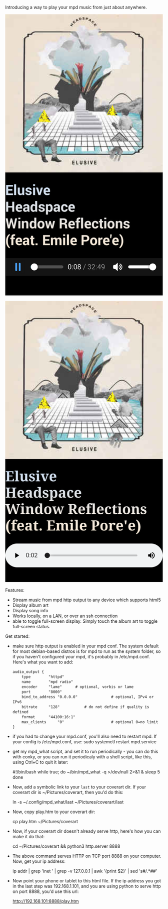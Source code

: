 Introducing a way to play your mpd music from just about anywhere.

![mobile firefox screenshot](screenshot-mobileff.png "mobile screenshot on firefox")

![mobile chrome screenshot](screenshot-mobilechrome.png "mobile screenshot on chrome")

Features:

  * Stream music from mpd http output to any device which supports html5
  * Display album art
  * Display song info
  * Works locally, on a LAN, or over an ssh connection
  * able to toggle full-screen display. Simply touch the album art to toggle full-screen status.

Get started:

  * make sure http output is enabled in your mpd conf. The system default for most debian-based distros is for mpd to run as the system folder, so if you haven't configured your mpd, it's probably in /etc/mpd.conf. Here's what you want to add: 

        audio_output {
        	type		"httpd"
        	name		"mpd radio"
        	encoder		"lame"		# optional, vorbis or lame
        	port		"8000"
        	bind_to_address "0.0.0.0"               # optional, IPv4 or IPv6
        	bitrate		"128"			# do not define if quality is defined
        	format		"44100:16:1"
        	max_clients     "0"                     # optional 0=no limit
        }

  * if you had to change your mpd.conf, you'll also need to restart mpd. If your config is /etc/mpd.conf, use:
      sudo systemctl restart mpd.service

  * get my mpd_what script, and set it to run periodically - you can do this with conky, or you can run it periodicaly with a shell script, like this, using Ctrl+C to quit it later:

    #!/bin/bash
    while true; do
      ~/bin/mpd_what -q >/dev/null 2>&1 &
      sleep 5
    done

  * Now, add a symbolic link to your `last` to your coverart dir. If your coverart dir is ~/Pictures/coverart, then you'd do this:

      ln -s ~/.config/mpd_what/last ~/Pictures/coverart/last

  * Now, copy play.htm to your coverart dir:

      cp play.htm ~/Pictures/coverart

  * Now, if your coverart dir doesn't already serve http, here's how you can make it do that:

      cd ~/Pictures/coverart && python3 http.server 8888

  * The above command serves HTTP on TCP port 8888 on your computer. Now, get your ip address:

      ip addr | grep 'inet ' | grep -v 127.0.0.1 | awk '{print $2}' | sed 's#/.*##'

  * Now point your phone or tablet to this html file. If the ip address you got in the last step was 192.168.1.101, and you are using python to serve http on port 8888, you'd use this url:

      http://192.168,101:8888/play.htm
    
